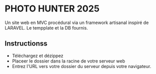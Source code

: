 # PHOTO HUNTER 2025
Un site web en MVC procédural via un framework artisanal inspiré de LARAVEL. 
Le tempplate et la DB fournis.

## Instructionss
- Téléchargez et dézippez
- Placeer le dossier dans la racine de votre serveur web
- Entrez l'URL vers votre dossier du serveur depuis votre navigateur.